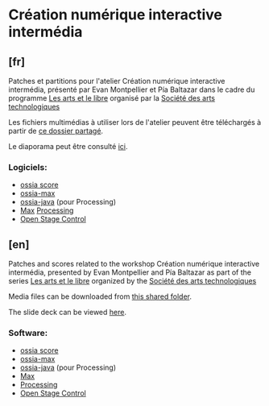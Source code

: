 # Création numérique interactive intermédia

## [fr]

Patches et partitions pour l'atelier Création numérique interactive intermédia, présenté par Evan Montpellier et Pía Baltazar dans le cadre du programme [Les arts et le libre](https://sat.qc.ca/fr/formations/les-arts-et-le-libre) organisé par la [Société des arts technologiques](https://sat.qc.ca/)

Les fichiers multimédias à utiliser lors de l'atelier peuvent être téléchargés à partir de [ce dossier partagé](https://drive.google.com/drive/u/0/folders/1kFoqUTAzDQSw3_g7n7aWVWh4Nc6XON0O).

Le diaporama peut être consulté [ici](https://docs.google.com/presentation/d/19SYyyE_WXwb8H6iUe_7x_cpMHliYXCCFzXLtYv3-Crk/edit#slide=id.g292bb4d321e_0_0).

### Logiciels:
- [ossia score](https://ossia.io/score/about.html)
- [ossia-max](https://github.com/ossia/libossia/releases/tag/v2.0.0-rc2)
- [ossia-java](https://github.com/ossia/libossia/releases/tag/latest-ci-build) (pour Processing)
- [Max](https://cycling74.com/downloads)
  [Processing](https://processing.org/download)
- [Open Stage Control](https://openstagecontrol.ammd.net/)

## [en]

Patches and scores related to the workshop Création numérique interactive intermédia, presented by Evan Montpellier and Pía Baltazar as part of the series [Les arts et le libre](https://sat.qc.ca/fr/formations/les-arts-et-le-libre) organized by the [Société des arts technologiques](https://sat.qc.ca/)

Media files can be downloaded from [this shared folder](https://drive.google.com/drive/u/0/folders/1kFoqUTAzDQSw3_g7n7aWVWh4Nc6XON0O).

The slide deck can be viewed [here](https://docs.google.com/presentation/d/19SYyyE_WXwb8H6iUe_7x_cpMHliYXCCFzXLtYv3-Crk/edit#slide=id.g292bb4d321e_0_0).

### Software:
- [ossia score](https://ossia.io/score/about.html)
- [ossia-max](https://github.com/ossia/libossia/releases/tag/v2.0.0-rc2)
- [ossia-java](https://github.com/ossia/libossia/releases/tag/latest-ci-build) (pour Processing)
- [Max](https://cycling74.com/downloads)
- [Processing](https://processing.org/download)
- [Open Stage Control](https://openstagecontrol.ammd.net/)
